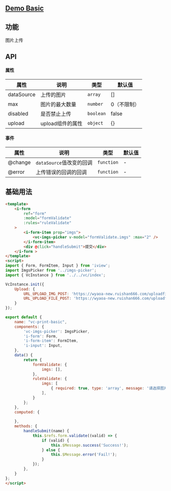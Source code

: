 ## [Demo Basic](https://wya-team.github.io/wya-vc/dist/imgs-picker/basic.html)
## 功能
图片上传

## API

#### 属性

属性 | 说明 | 类型 | 默认值
---|---|---|---
dataSource | 上传的图片 | `array` | []
max | 图片的最大数量 | `number` | 0（不限制）
disabled | 是否禁止上传 | `boolean` | false
upload | upload组件的属性 | `object` | {}


#### 事件

属性 | 说明 | 类型 | 默认值
---|---|---|---
@change | `dataSource`值改变的回调 | `function` | -
@error | 上传错误的回调的回调 | `function` | -



## 基础用法

```html
<template>
	<i-form
		ref="form"
		:model="formValidate" 
		:rules="ruleValidate" 
	>
		<i-form-item prop="imgs">
			<vc-imgs-picker v-model="formValidate.imgs" :max="2" />
		</i-form-item>
		<div @click="handleSubmit">提交</div>
	</i-form >
</template>
<script>
import { Form, FormItem, Input } from 'iview';
import ImgsPicker from '../imgs-picker';
import { VcInstance } from '../../vc/index';

VcInstance.init({
	Upload: {
		URL_UPLOAD_IMG_POST: 'https://wyaoa-new.ruishan666.com/uploadfile/upimg.json?action=uploadimage&encode=utf-8&code=oa',
		URL_UPLOAD_FILE_POST: 'https://wyaoa-new.ruishan666.com/uploadfile/upimg.json?action=uploadimage&encode=utf-8&code=oa'
	}
});

export default {
	name: "vc-print-basic",
	components: {
		'vc-imgs-picker': ImgsPicker,
		'i-form': Form,
		'i-form-item': FormItem,
		'i-input': Input,
	},
	data() {
		return {
			formValidate: {
				imgs: [],
			},
			ruleValidate: {
				imgs: [
					{ required: true, type: 'array', message: '请选择图片', trigger: 'change' }
				],
			}
		};
	},
	computed: {
		
	},
	methods: {
		handleSubmit(name) {
			this.$refs.form.validate((valid) => {
				if (valid) {
					this.$Message.success('Success!');
				} else {
					this.$Message.error('Fail!');
				}
			});
		},
	}
};
</script>
```